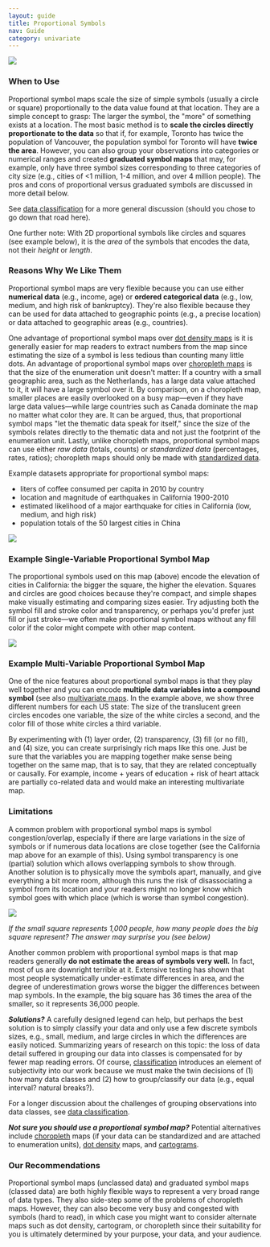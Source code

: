 ```yaml
---
layout: guide
title: Proportional Symbols
nav: Guide
category: univariate
---
```


![]({{site.baseurl}}/images/guides/prop_symbols.jpg)

### When to Use

Proportional symbol maps scale the size of simple symbols (usually a circle or square) proportionally to the data value found at that location. They are a simple concept to grasp: The larger the symbol, the "more" of something exists at a location. The most basic method is to **scale the circles directly proportionate to the data** so that if, for example, Toronto has twice the population of Vancouver, the population symbol for Toronto will have **twice the area**. However, you can also group your observations into categories or numerical ranges and created **graduated symbol maps** that may, for example, only have three symbol sizes corresponding to three categories of city size (e.g., cities of <1 million, 1-4 million, and over 4 million people). The pros and cons of proportional versus graduated symbols are discussed in more detail below.

See [data classification](../articles/classification.html) for a more general discussion (should you chose to go down that road here).

One further note: With 2D proportional symbols like circles and squares (see example below), it is the _area_ of the symbols that encodes the data, not their _height_ or _length_.

### Reasons Why We Like Them

Proportional symbol maps are very flexible because you can use either **numerical data** (e.g., income, age) or **ordered categorical data** (e.g., low, medium, and high risk of bankruptcy). They're also flexible because they can be used for data attached to geographic points (e.g., a precise location) or data attached to geographic areas (e.g., countries).

One advantage of proportional symbol maps over [dot density maps](../articles/dot_density.html) is it is generally easier for map readers to extract numbers from the map since estimating the size of a symbol is less tedious than counting many little dots. An advantage of proportional symbol maps over [choropleth maps](../articles/choropleth.html) is that the size of the enumeration unit doesn't matter: If a country with a small geographic area, such as the Netherlands, has a large data value attached to it, it will have a large symbol over it. By comparison, on a choropleth map, smaller places are easily overlooked on a busy map—even if they have large data values—while large countries such as Canada dominate the map no matter what color they are. It can be argued, thus, that proportional symbol maps "let the thematic data speak for itself," since the size of the symbols relates directly to the thematic data and not just the footprint of the enumeration unit. Lastly, unlike choropleth maps, proportional symbol maps can use either _raw data_ (totals, counts) or _standardized data_ (percentages, rates, ratios); choropleth maps should only be made with [standardized data](../articles/standardize.html).

Example datasets appropriate for proportional symbol maps:

*   liters of coffee consumed per capita in 2010 by country
*   location and magnitude of earthquakes in California 1900-2010
*   estimated likelihood of a major earthquake for cities in California (low, medium, and high risk)
*   population totals of the 50 largest cities in China

![]({{site.baseurl}}/images/guides/proportional_squaresB.jpg)

### Example Single-Variable Proportional Symbol Map

The proportional symbols used on this map (above) encode the elevation of cities in California: the bigger the square, the higher the elevation. Squares and circles are good choices because they're compact, and simple shapes make visually estimating and comparing sizes easier. Try adjusting both the symbol fill and stroke color and transparency, or perhaps you'd prefer just fill or just stroke—we often make proportional symbol maps without any fill color if the color might compete with other map content.

![]({{site.baseurl}}/images/guides/multivariate_proportional.png)

### Example Multi-Variable Proportional Symbol Map

One of the nice features about proportional symbol maps is that they play well together and you can encode **multiple data variables into a compound symbol** (see also [multivariate maps](../articles/multivariate.html). In the example above, we show three different numbers for each US state: The size of the translucent green circles encodes one variable, the size of the white circles a second, and the color fill of those white circles a third variable.

By experimenting with (1) layer order, (2) transparency, (3) fill (or no fill), and (4) size, you can create surprisingly rich maps like this one. Just be sure that the variables you are mapping together make sense being together on the same map, that is to say, that they are related conceptually or causally. For example, income + years of education + risk of heart attack are partially co-related data and would make an interesting multivariate map.

### Limitations

A common problem with proportional symbol maps is symbol congestion/overlap, especially if there are large variations in the size of symbols or if numerous data locations are close together (see the California map above for an example of this). Using symbol transparency is one (partial) solution which allows overlapping symbols to show through. Another solution is to physically move the symbols apart, manually, and give everything a bit more room, although this runs the risk of disassociating a symbol from its location and your readers might no longer know which symbol goes with which place (which is worse than symbol congestion).

![]({{site.baseurl}}/images/guides/bigLittle.jpg)

_If the small square represents 1,000 people, how many people does the big square represent?
 The answer may surprise you (see below)_

Another common problem with proportional symbol maps is that map readers generally **do not estimate the areas of symbols very well.** In fact, most of us are downright terrible at it. Extensive testing has shown that most people systematically under-estimate differences in area, and the degree of underestimation grows worse the bigger the differences between map symbols. In the example, the big square has 36 times the area of the smaller, so it represents 36,000 people.

_**Solutions?**_ A carefully designed legend can help, but perhaps the best solution is to simply classify your data and only use a few discrete symbols sizes, e.g., small, medium, and large circles in which the differences are easily noticed. Summarizing years of research on this topic: the loss of data detail suffered in grouping our data into classes is compensated for by fewer map reading errors. Of course, [classification](../articles/classification.html) introduces an element of subjectivity into our work because we must make the twin decisions of (1) how many data classes and (2) how to group/classify our data (e.g., equal interval? natural breaks?).

For a longer discussion about the challenges of grouping observations into data classes, see [data classification](../articles/classification.html).

_**Not sure you should use a proportional symbol map?**_ Potential alternatives include [choropleth](../articles/choropleth.html) maps (if your data can be standardized and are attached to enumeration units), [dot density](../articles/dot_density.html) maps, and [cartograms](../articles/cartograms.html).

### Our Recommendations

Proportional symbol maps (unclassed data) and graduated symbol maps (classed data) are both highly flexible ways to represent a very broad range of data types. They also side-step some of the problems of choropleth maps. However, they can also become very busy and congested with symbols (hard to read), in which case you might want to consider alternate maps such as dot density, cartogram, or choropleth since their suitability for you is ultimately determined by your purpose, your data, and your audience.
